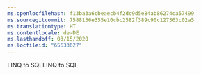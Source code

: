 ```yaml
---
ms.openlocfilehash: f13ba3a6cbeaecb4f2dc9d5e84ab86274ca57499
ms.sourcegitcommit: 7588136e355e10cbc2582f389c90c127363c02a5
ms.translationtype: HT
ms.contentlocale: de-DE
ms.lasthandoff: 03/15/2020
ms.locfileid: "65633627"
---
```

<span data-ttu-id="df0bd-101">LINQ to SQL</span><span class="sxs-lookup"><span data-stu-id="df0bd-101">LINQ to SQL</span></span>
